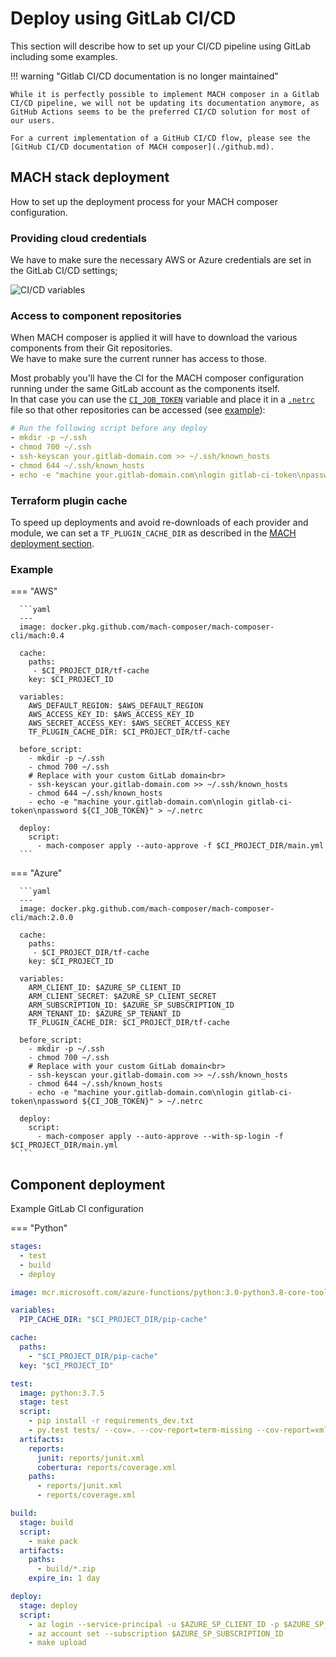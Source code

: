 # Deploy using GitLab CI/CD

This section will describe how to set up your CI/CD pipeline using GitLab
including some examples.

!!! warning "Gitlab CI/CD documentation is no longer maintained"

    While it is perfectly possible to implement MACH composer in a Gitlab CI/CD pipeline, we will not be updating its documentation anymore, as GitHub Actions seems to be the preferred CI/CD solution for most of our users.

    For a current implementation of a GitHub CI/CD flow, please see the [GitHub CI/CD documentation of MACH composer](./github.md).

## MACH stack deployment

How to set up the deployment process for your MACH composer configuration.

### Providing cloud credentials

We have to make sure the necessary AWS or Azure credentials are set in the
GitLab CI/CD settings;

![CI/CD variables](../../_img/deployment/gitlab/variables.png)

### Access to component repositories

When MACH composer is applied it will have to download the various components
from their Git repositories.<br>
We have to make sure the current runner has access to those.

Most probably you'll have the CI for the MACH composer configuration running
under the same GitLab account as the components itself.<br>
In that case you can use the [`CI_JOB_TOKEN`](https://docs.gitlab.com/ee/ci/variables/predefined_variables.html)
variable and place it in a [`.netrc`](https://docs.gitlab.com/ee/user/project/new_ci_build_permissions_model.html#dependent-repositories)
file so that other repositories can be accessed (see [example](#example)):

```yaml
# Run the following script before any deploy
- mkdir -p ~/.ssh
- chmod 700 ~/.ssh
- ssh-keyscan your.gitlab-domain.com >> ~/.ssh/known_hosts
- chmod 644 ~/.ssh/known_hosts
- echo -e "machine your.gitlab-domain.com\nlogin gitlab-ci-token\npassword ${CI_JOB_TOKEN}" > ~/.netrc
```

### Terraform plugin cache

To speed up deployments and avoid re-downloads of each provider and module, we
can set a `TF_PLUGIN_CACHE_DIR` as described in the
[MACH deployment section](../../concepts/deployment/index.md).

### Example

=== "AWS"

      ```yaml
      ---
      image: docker.pkg.github.com/mach-composer/mach-composer-cli/mach:0.4

      cache:
        paths:
         - $CI_PROJECT_DIR/tf-cache
        key: $CI_PROJECT_ID

      variables:
        AWS_DEFAULT_REGION: $AWS_DEFAULT_REGION
        AWS_ACCESS_KEY_ID: $AWS_ACCESS_KEY_ID
        AWS_SECRET_ACCESS_KEY: $AWS_SECRET_ACCESS_KEY
        TF_PLUGIN_CACHE_DIR: $CI_PROJECT_DIR/tf-cache

      before_script:
        - mkdir -p ~/.ssh
        - chmod 700 ~/.ssh
        # Replace with your custom GitLab domain<br>
        - ssh-keyscan your.gitlab-domain.com >> ~/.ssh/known_hosts
        - chmod 644 ~/.ssh/known_hosts
        - echo -e "machine your.gitlab-domain.com\nlogin gitlab-ci-token\npassword ${CI_JOB_TOKEN}" > ~/.netrc

      deploy:
        script:
          - mach-composer apply --auto-approve -f $CI_PROJECT_DIR/main.yml
      ```
=== "Azure"

      ```yaml
      ---
      image: docker.pkg.github.com/mach-composer/mach-composer-cli/mach:2.0.0

      cache:
        paths:
         - $CI_PROJECT_DIR/tf-cache
        key: $CI_PROJECT_ID

      variables:
        ARM_CLIENT_ID: $AZURE_SP_CLIENT_ID
        ARM_CLIENT_SECRET: $AZURE_SP_CLIENT_SECRET
        ARM_SUBSCRIPTION_ID: $AZURE_SP_SUBSCRIPTION_ID
        ARM_TENANT_ID: $AZURE_SP_TENANT_ID
        TF_PLUGIN_CACHE_DIR: $CI_PROJECT_DIR/tf-cache

      before_script:
        - mkdir -p ~/.ssh
        - chmod 700 ~/.ssh
        # Replace with your custom GitLab domain<br>
        - ssh-keyscan your.gitlab-domain.com >> ~/.ssh/known_hosts
        - chmod 644 ~/.ssh/known_hosts
        - echo -e "machine your.gitlab-domain.com\nlogin gitlab-ci-token\npassword ${CI_JOB_TOKEN}" > ~/.netrc

      deploy:
        script:
          - mach-composer apply --auto-approve --with-sp-login -f $CI_PROJECT_DIR/main.yml
      ```

## Component deployment

Example GitLab CI configuration

=== "Python"

  ```yaml
  stages:
    - test
    - build
    - deploy

  image: mcr.microsoft.com/azure-functions/python:3.0-python3.8-core-tools

  variables:
    PIP_CACHE_DIR: "$CI_PROJECT_DIR/pip-cache"

  cache:
    paths:
      - "$CI_PROJECT_DIR/pip-cache"
    key: "$CI_PROJECT_ID"

  test:
    image: python:3.7.5
    stage: test
    script:
      - pip install -r requirements_dev.txt
      - py.test tests/ --cov=. --cov-report=term-missing --cov-report=xml:reports/coverage.xml --junit-xml=reports/junit.xml
    artifacts:
      reports:
        junit: reports/junit.xml
        cobertura: reports/coverage.xml
      paths:
        - reports/junit.xml
        - reports/coverage.xml

  build:
    stage: build
    script:
      - make pack
    artifacts:
      paths:
        - build/*.zip
      expire_in: 1 day

  deploy:
    stage: deploy
    script:
      - az login --service-principal -u $AZURE_SP_CLIENT_ID -p $AZURE_SP_CLIENT_SECRET --tenant $AZURE_SP_TENANT_ID
      - az account set --subscription $AZURE_SP_SUBSCRIPTION_ID
      - make upload
  ```
